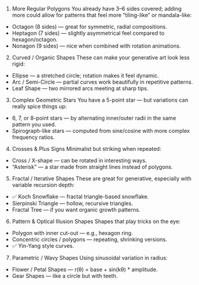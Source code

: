 1. More Regular Polygons
You already have 3–6 sides covered; adding more could allow for patterns that feel more “tiling-like” or mandala-like:

- Octagon (8 sides) — great for symmetric, radial compositions.
- Heptagon (7 sides) — slightly asymmetrical feel compared to hexagon/octagon.
- Nonagon (9 sides) — nice when combined with rotation animations.

2. Curved / Organic Shapes
These can make your generative art look less rigid:

- Ellipse — a stretched circle; rotation makes it feel dynamic.
- Arc / Semi-Circle — partial curves work beautifully in repetitive patterns.
- Leaf Shape — two mirrored arcs meeting at sharp tips.

3. Complex Geometric Stars
You have a 5-point star — but variations can really spice things up:

- 6, 7, or 8-point stars — by alternating inner/outer radii in the same pattern you used.
- Spirograph-like stars — computed from sine/cosine with more complex frequency ratios.

4. Crosses & Plus Signs
Minimalist but striking when repeated:

- Cross / X-shape — can be rotated in interesting ways.
- “Asterisk” — a star made from straight lines instead of polygons.


5. Fractal / Iterative Shapes
These are great for generative, especially with variable recursion depth:

- ✅ Koch Snowflake — fractal triangle-based snowflake.
- Sierpinski Triangle — hollow, recursive triangles.
- Fractal Tree — if you want organic growth patterns.

6. Pattern & Optical Illusion Shapes
Shapes that play tricks on the eye:

- Polygon with inner cut-out — e.g., hexagon ring.
- Concentric circles / polygons — repeating, shrinking versions.
- ✅ Yin-Yang style curves.

7. Parametric / Wavy Shapes
Using sinusoidal variation in radius:

- Flower / Petal Shapes — r(θ) = base + sin(kθ) * amplitude.
- Gear Shapes — like a circle but with teeth.